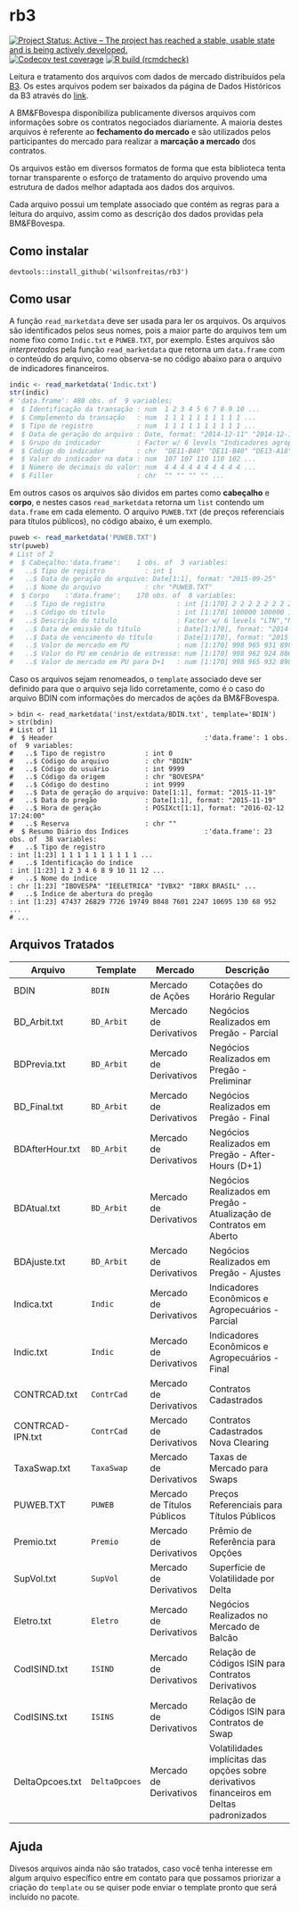 # rb3

<!-- badges: start -->
[![Project Status: Active – The project has reached a stable, usable state and is being actively developed.](https://www.repostatus.org/badges/latest/active.svg)](https://www.repostatus.org/#active)
[![Codecov test coverage](https://codecov.io/gh/wilsonfreitas/rb3/branch/main/graph/badge.svg)](https://app.codecov.io/gh/wilsonfreitas/rb3?branch=main)
[![R build (rcmdcheck)](https://github.com/wilsonfreitas/rb3/workflows/R-CMD-check/badge.svg)](https://github.com/wilsonfreitas/rb3/actions)

<!-- badges: end -->

Leitura e tratamento dos arquivos com dados de mercado distribuídos pela [B3](http://www.b3.com.br).
Os estes arquivos podem ser baixados da página de Dados Históricos da B3 através do [link](http://www.b3.com.br/pt_br/market-data-e-indices/servicos-de-dados/market-data/historico/boletins-diarios/pesquisa-por-pregao/pesquisa-por-pregao/).

A BM&FBovespa disponibiliza publicamente diversos arquivos com informações sobre os contratos negociados diariamente.
A maioria destes arquivos é referente ao **fechamento do mercado** e são utilizados pelos participantes do mercado para realizar a **marcação a mercado** dos contratos.

Os arquivos estão em diversos formatos de forma que esta biblioteca tenta tornar transparente o esforço de tratamento do arquivo provendo uma estrutura de dados melhor adaptada aos dados dos arquivos.

Cada arquivo possui um template associado que contém as regras para a leitura do arquivo, assim como as descrição dos dados providas pela BM&FBovespa.

## Como instalar

```{r}
devtools::install_github('wilsonfreitas/rb3')
```

## Como usar

A função `read_marketdata` deve ser usada para ler os arquivos.
Os arquivos são identificados pelos seus nomes, pois a maior parte do arquivos tem um nome fixo como `Indic.txt` e `PUWEB.TXT`, por exemplo.
Estes arquivos são _interpretados_ pela função `read_marketdata` que retorna um `data.frame` com o conteúdo do arquivo, como observa-se no código abaixo para o arquivo de indicadores financeiros.

```r
indic <- read_marketdata('Indic.txt')
str(indic)
# 'data.frame':	480 obs. of  9 variables:
#  $ Identificação da transação : num  1 2 3 4 5 6 7 8 9 10 ...
#  $ Complemento da transação   : num  1 1 1 1 1 1 1 1 1 1 ...
#  $ Tipo de registro           : num  1 1 1 1 1 1 1 1 1 1 ...
#  $ Data de geração do arquivo : Date, format: "2014-12-11" "2014-12-12" ...
#  $ Grupo do indicador         : Factor w/ 6 levels "Indicadores agropecuários",..: 2 2 2 2 2 2 2 2 2 2 ...
#  $ Código do indicador        : chr  "DE11-B40" "DE11-B40" "DE13-A18" "DE13-A18" ...
#  $ Valor do indicador na data : num  107 107 110 110 102 ...
#  $ Número de decimais do valor: num  4 4 4 4 4 4 4 4 4 4 ...
#  $ Filler                     : chr  "" "" "" "" ...
```

Em outros casos os arquivos são dividos em partes como __cabeçalho__ e __corpo__, e nestes casos `read_marketdata` retorna um `list` contendo um `data.frame` em cada elemento.
O arquivo `PUWEB.TXT` (de preços referenciais para títulos públicos), no código abaixo, é um exemplo.

```r
puweb <- read_marketdata('PUWEB.TXT')
str(puweb)
# List of 2
#  $ Cabeçalho:'data.frame':	1 obs. of  3 variables:
#   ..$ Tipo de registro          : int 1
#   ..$ Data de geração do arquivo: Date[1:1], format: "2015-09-25"
#   ..$ Nome do arquivo           : chr "PUWEB.TXT"
#  $ Corpo    :'data.frame':	170 obs. of  8 variables:
#   ..$ Tipo de registro                  : int [1:170] 2 2 2 2 2 2 2 2 2 2 ...
#   ..$ Código do título                  : int [1:170] 100000 100000 100000 100000 100000 100000 100000 100000 100000 100000 ...
#   ..$ Descrição do título               : Factor w/ 6 levels "LTN","NTNF","LFT",..: 1 1 1 1 1 1 1 1 1 1 ...
#   ..$ Data de emissão do título         : Date[1:170], format: "2014-07-04" "2012-01-06" ...
#   ..$ Data de vencimento do título      : Date[1:170], format: "2015-10-01" "2016-01-01" ...
#   ..$ Valor de mercado em PU            : num [1:170] 998 965 931 898 864 ...
#   ..$ Valor do PU em cenário de estresse: num [1:170] 998 962 924 886 849 ...
#   ..$ Valor de mercado em PU para D+1   : num [1:170] 998 965 932 898 864 ...
```

Caso os arquivos sejam renomeados, o `template` associado deve ser definido para que o arquivo seja lido corretamente, como é o caso do arquivo BDIN com informações do mercados de ações da BM&FBovespa.

```{r}
> bdin <- read_marketdata('inst/extdata/BDIN.txt', template='BDIN')
> str(bdin)
# List of 11
#  $ Header                                      :'data.frame':	1 obs. of  9 variables:
#   ..$ Tipo de registro          : int 0
#   ..$ Código do arquivo         : chr "BDIN"
#   ..$ Código do usuário         : int 9999
#   ..$ Código da origem          : chr "BOVESPA"
#   ..$ Código do destino         : int 9999
#   ..$ Data de geração do arquivo: Date[1:1], format: "2015-11-19"
#   ..$ Data do pregão            : Date[1:1], format: "2015-11-19"
#   ..$ Hora de geração           : POSIXct[1:1], format: "2016-02-12 17:24:00"
#   ..$ Reserva                   : chr ""
#  $ Resumo Diário dos Índices                   :'data.frame':	23 obs. of  38 variables:
#   ..$ Tipo de registro                                                 : int [1:23] 1 1 1 1 1 1 1 1 1 1 ...
#   ..$ Identificação do índice                                          : int [1:23] 1 2 3 4 6 8 9 10 11 12 ...
#   ..$ Nome do índice                                                   : chr [1:23] "IBOVESPA" "IEELETRICA" "IVBX2" "IBRX BRASIL" ...
#   ..$ Índice de abertura do pregão                                     : int [1:23] 47437 26829 7726 19749 8048 7601 2247 10695 130 68 952 ...
# ...
```

## Arquivos Tratados

| Arquivo | Template | Mercado | Descrição |
| ------- | -------- | ------- | --------- |
| BDIN | `BDIN` | Mercado de Ações | Cotações do Horário Regular |
| BD_Arbit.txt | `BD_Arbit` | Mercado de Derivativos | Negócios Realizados em Pregão - Parcial |
| BDPrevia.txt | `BD_Arbit` | Mercado de Derivativos | Negócios Realizados em Pregão - Preliminar |
| BD_Final.txt | `BD_Arbit` | Mercado de Derivativos | Negócios Realizados em Pregão - Final |
| BDAfterHour.txt | `BD_Arbit` | Mercado de Derivativos | Negócios Realizados em Pregão - After-Hours (D+1) |
| BDAtual.txt | `BD_Arbit` | Mercado de Derivativos | Negócios Realizados em Pregão - Atualização de Contratos em Aberto |
| BDAjuste.txt | `BD_Arbit` | Mercado de Derivativos | Negócios Realizados em Pregão - Ajustes |
| Indica.txt | `Indic` | Mercado de Derivativos | Indicadores Econômicos e Agropecuários - Parcial |
| Indic.txt | `Indic` | Mercado de Derivativos | Indicadores Econômicos e Agropecuários - Final |
| CONTRCAD.txt | `ContrCad` | Mercado de Derivativos | Contratos Cadastrados |
| CONTRCAD-IPN.txt | `ContrCad` | Mercado de Derivativos | Contratos Cadastrados Nova Clearing |
| TaxaSwap.txt | `TaxaSwap` | Mercado de Derivativos | Taxas de Mercado para Swaps |
| PUWEB.TXT | `PUWEB` | Mercado de Títulos Públicos | Preços Referenciais para Títulos Públicos |
| Premio.txt | `Premio` | Mercado de Derivativos | Prêmio de Referência para Opções |
| SupVol.txt | `SupVol` | Mercado de Derivativos | Superfície de Volatilidade por Delta |
| Eletro.txt | `Eletro` | Mercado de Derivativos | Negócios Realizados no Mercado de Balcão |
| CodISIND.txt | `ISIND` | Mercado de Derivativos | Relação de Códigos ISIN para Contratos Derivativos
| CodISINS.txt | `ISINS` | Mercado de Derivativos | Relação de Códigos ISIN para Contratos de Swap
| DeltaOpcoes.txt | `DeltaOpcoes` | Mercado de Derivativos | Volatilidades implícitas das opções sobre derivativos financeiros em Deltas padronizados

## Ajuda

Divesos arquivos ainda não são tratados, caso você tenha interesse em algum arquivo específico entre em contato para que possamos priorizar a criação do `template` ou se quiser pode enviar o template pronto que será incluído no pacote.

<!--

- [ ] Mercado de Títulos Públicos - Volume Bruto Contratado
	- VolumeBrutoContratado
- [ ] Mercado de Derivativos - GTSLiNe - Fatores de Ponderação
	- Este arquivo contém os fatores de ponderação (fatores K) de risco dos instrumentos utilizado no GTSLine.
- [ ] Mercado de Títulos Públicos - Cotações
	- Cotacao
- [ ] Mercado de Derivativos - Posições Travadas
	- PosTrav
- [ ] Mercado de Derivativos - Swap Cambial - Mark to Market
	- Market
- [ ] Mercado de Derivativos - Deltas Opções Padronizadas
	- Deltas
- [ ] Mercado de Derivativos - Operações Estruturadas de Volatilidade
	- Ref_Vol
- [ ] Mercado de Derivativos - Tarifação para Swaps
	- TarSwap
- [ ] Mercado de Derivativos - Relação de Códigos ISIN para CPRs
	- CodISINS

- [ ] Mercado de Títulos Públicos - Preços Referenciais BM&F para LTN
	- Ltaammdd
- [ ] Mercado de Câmbio - Taxas Praticadas, Parâmetros de Abertura e Operações Contratadas
	- Ctaammdd
- [ ] Mercado de Câmbio - Volume Líquido Compensado
	- Cvaammdd
- [ ] Mercado de Títulos Públicos - Túnel de Negociação para Operações Definitivas a Vista e a Termo (pontos-base)
	- Tdaammdd
- [ ] Mercado de Títulos Públicos - Túnel de Negociação para Operações Compromissadas (pontos-base)
	- Tcaammdd
- [ ] Mercado de Derivativos - Opções Flexíveis - Parâmetros para Determinação de Limites de Preço e Taxa
	- lpaammdd
- [ ] Mercado de Derivativos - Swaps Parâmetros para Determinação de Limites de Preço
	- SWaammdd

- [ ] Cadastro de instrumentos - BVBG.028.01 Instruments File
	- Este arquivo contém as características dos instrumentos negociáveis e dos instrumentos aceitos em garantia que são de conhecimento público.
- [ ] Cadastro de instrumentos indicadores - BVBG.029.01 Instruments File
	- Este arquivo contém as características dos instrumentos indicadores de preço utilizados pela BM&FBOVESPA.
- [ ] Cenários de Margem - CORE
	- Este arquivo apresenta os cenários de risco utilizados no modelo CORE com estrutura similar à atual. Devido às diferenças na estrutura dos cenários, apenas os cenários do tipo “Envelope” e para o segundo dia do holding period são carregados.
- [ ] Agrupamento de Instrumentos Padronizados
	- Este arquivo agrupa os instrumentos padronizados com características em comum e que possuem os mesmos parâmetros e mapeamento em fatores primitivos de risco.
- [ ] Parâmetros de Grupos de Instrumentos
	- Este arquivo relaciona os parâmetros de risco aos grupos de instrumentos previamente definidos.
- [ ] Fórmulas de Risco
	- Este arquivo apresenta as fórmulas de risco cadastradas no sistema.
- [ ] Fatores Primitivos de Risco (FPRs)
	- Este arquivo mostra os fatores primitivos de risco cadastrados no sistema, os instrumentos nos quais os FPRs são baseados e seus parâmetros.
- [ ] Mapeamento de Grupos de Instrumentos Padronizados
	- Este arquivo relaciona os grupos de instrumentos padronizados às fórmulas de risco e aos fatores primitivos de risco correspondentes. O qualificador indica a qual parâmetro da fórmula cada FPR corresponde.
- [ ] Mapeamento de Grupos de Instrumentos OTC
	- Este arquivo relaciona os grupos de instrumentos de OTC, com a identificação do instrumento que corresponde ao ativo-objeto, às fórmulas de risco e aos fatores primitivos de risco correspondentes. O qualificador indica a qual parâmetro da fórmula cada FPR corresponde. No caso de swaps, são relacionados dois mapeamentos, correspondentes a cada “ponta” do swap.
- [ ] Margem Teórica Máxima para Posições em Aberto e Valor Mínimo de Ativos Depositados em Garantia
	- Este arquivo apresenta o valor de margem teórica máxima dos instrumentos negociáveis e o valor mínimo de margem de instrumentos aceitos como garantia.
- [ ] Informações Variáveis de Tarifação - BVBG.024.01 Fee Variables
	- Este arquivo contém informações dos valores utilizados como parâmetros nas fórmulas dos cálculos de tarifas.
- [ ] Custo Unitário de Tarifação - BVBG.043.01 Fee Unit Cost
	- Este arquivo contém os valores base dos custos unitários dos clientes normais e HFT periódicos, ou seja, os valores utilizados para clientes que não apresentaram histórico de volume (ADTV) no respectivo período de apuração. O arquivo trará informações de contratos com custos que não dependem do cálculo diário do prazo para seu vencimento, ou seja, todos com exceção dos grupos de taxas de juros.
- [ ] Custo Unitário Diário de Tarifação - BVBG.044.01 Fee Daily Unit Cost
	- Este arquivo contém os valores base dos custos unitários dos clientes normais e HFT periódicos, ou seja, os valores utilizados para clientes que não apresentaram histórico de volume (ADTV) no respectivo período de apuração. O arquivo trará informações de contratos com custos que não dependem do cálculo diário do prazo para seu vencimento, ou seja, todos com exceção dos grupos de taxas de juros.
- [ ] Tarifação para Clientes Alta Frequência - BVBG.026.01 Daily High Frequency Trader
	- Este arquivo contém todas as possibilidades de preços médios e custos unitários aplicáveis a clientes HFT com apuração diária.
- [ ] Cenários do Tipo Spot
	- Este arquivo apresenta os cenários dos fatores primitivos de risco do tipo Spot (valores a vista).
- [ ] Cenários do Tipo Curva
	- Este arquivo apresenta os cenários dos fatores primitivos de risco do tipo Curva (estruturas a termo).
- [ ] Cenários do Tipo Superfície
	- Este arquivo apresenta os cenários dos fatores primitivos de risco do tipo Superfície (estruturas de volatilidade, a termo e por delta ou preço de exercício).

#### Arquivos Descontinuados

- [ ] Mercado de Derivativos - Cenários de Margem para Swaps 
	- Cenarios
- [ ] Mercado de Derivativos - cenário de Margem Desejável no Mercado Agropecuário (Foma) 
	- CAaammdd
- [ ] Mercado de Derivativos - Tarifação para Produtos de Pregão 
	- TarPreg
- [ ] Mercado de Derivativos - Parâmetros de Tarifação - Produtos de Pregão 
	- TarPar
- [ ] Mercado de Derivativos - Áreas para Margem de Ativos Líquidos 
	- RILareas
- [ ] Mercado de Derivativos - Parâmetros de Margem para Ativos Líquidos 
	- RILContratos
- [ ] Mercado de Derivativos - Volatilidade Implícita para Cálculo de Margem de Ativos Líquidos 
	- RILVolatilidade
- [ ] Mercado de Derivativos - Margem Teórica Máxima para Ativos Líquidos 
	- RILMargemMaxima
- [ ] Mercado de Derivativos - Preços de Opções nos Cenários de Estresse de Margem para Ativos Líquidos 
	- RILPrecOpcoes
- [ ] Mercado de Derivativos - Mapeamento de Opções - Cálculo de Margem
	- MAPEAMEN
- [ ] Mercado de Derivativos - Preços de Opções com Ajuste em Cenários de Estresse
	- RILPrecOpcoesAjuste
- [ ] Mercado de Derivativos - Tarifação para Clientes Alta Frequência
	- Este arquivo (Mercado de Derivativos - Tarifação para Clientes Alta Frequência) contém os valores unitários das taxas de emolumentos que serão usados para calcular as taxas cobradas pela BM&FBOVESPA aplicadas aos negócios realizados por investidores com status de HFT (investidores de alta frequência) . São divulgados os valores de emolumentos para operações normais e day trade, bem como as faixas definidas para os diferentes grupos de mercadorias. Este arquivo é divulgado mensalmente, até às 11h do primeiro dia útil do mês.
- [ ] Mercado de Balcão - Cenário para os fatores de risco Preço a Vista
	- Preco
- [ ] Mercado de Balcão - Cenário para os fatores de risco Volatilidade Implícita
	- VolFlex
- [ ] Mercado de Balcão - Cenário para o fator de risco Taxa de Juros
	- Juros
- [ ] Mercado de Balcão - Fatores Delta
	- FDelta
- [ ] Mercado de Balcão - Margem Máxima
	- MM
- [ ] Mercado de Derivativos - Cenários de Margem para Ativos Líquidos
	- CENLIQW

## ANBIMA

- [ ] Taxas Títulos Públicos
	- msaammdd.txt
- [ ] VNA
	- VNA_ddmmaa.txt
	- VNA_ddmmaa.csv
	- VNA_ddmmaa.txml
 -->
